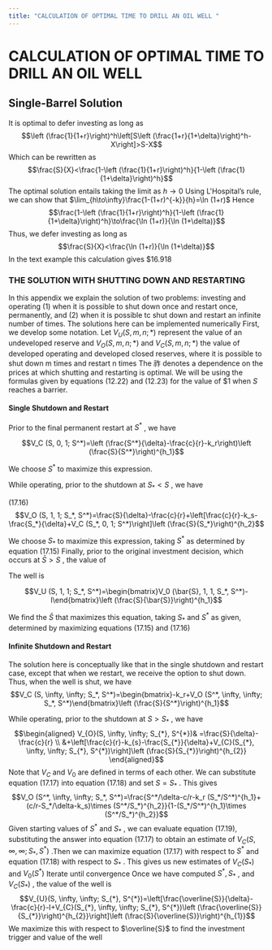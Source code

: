 ```yaml
---
title: "CALCULATION OF OPTIMAL TIME TO DRILL AN OIL WELL "
---
```


# CALCULATION OF OPTIMAL TIME TO DRILL AN OIL WELL
## Single-Barrel Solution

It is optimal to defer investing as long as
$$\left (\frac{1}{1+r}\right)^h\left[S\left (\frac{1+r}{1+\delta}\right)^h-X\right]>S-X$$
Which can be rewritten as
$$\frac{S}{X}<\frac{1-\left (\frac{1}{1+r}\right)^h}{1-\left (\frac{1}{1+\delta}\right)^h}$$
The optimal solution entails taking the limit as $h\to 0$ Using L'Hospital’s rule,  we can show that $\lim_{h\to\infty}\frac{1-(1+r)^{-k}}{h}=\ln (1+r)$ Hence
$$\frac{1-\left (\frac{1}{1+r}\right)^h}{1-\left (\frac{1}{1+\delta}\right)^h}\to\frac{\ln (1+r)}{\ln (1+\delta)}$$
Thus,  we defer investing as long as
$$\frac{S}{X}<\frac{\ln (1+r)}{\ln (1+\delta)}$$
In the text example this calculation gives $\$16.918$

### THE SOLUTION WITH SHUTTING DOWN AND RESTARTING

In this appendix we explain the solution of two problems: investing and operating (1) when it is possible to shut down once and restart once,  permanently,  and (2) when it is possible tc shut down and restart an infinite number of times. The solutions here can be implemented numerically First,  we develop some notation. Let $V_{U}(S,   m,   n;*)$ represent the value of an undeveloped reserve and $V_{O}(S,   m,   n;*)$ and $V_{C}(S,   m,   n;*)$ the value of developed operating and developed closed reserves,  where it is possible to shut down m times and restart n times The 祚 denotes a dependence on the prices at which shutting and restarting is optimal. We will be using the formulas given by equations (12.22) and (12.23) for the value of $\$1$ when $S$ reaches a barrier.

#### Single Shutdown and Restart

Prior to the final permanent restart at $S^{*}$ ,  we have

$$V_C (S,   0,   1; S^*)=\left (\frac{S^*}{\delta}-\frac{c}{r}-k_r\right)\left (\frac{S}{S^*}\right)^{h_1}$$

We choose $S^{*}$ to maximize this expression.

While operating,  prior to the shutdown at $S_{*}<S$ ,  we have

(17.16)
$$V_O (S,   1,   1; S_*,   S^*)=\frac{S}{\delta}-\frac{c}{r}+\left[\frac{c}{r}-k_s-\frac{S_*}{\delta}+V_C (S_*,   0,   1; S^*)\right]\left (\frac{S}{S_*}\right)^{h_2}$$

We choose $S_{*}$ to maximize this expression,  taking $S^{*}$ as determined by equation (17.15) Finally,  prior to the original investment decision,  which occurs at $\bar{S}>S$ ,  the value of

The well is

$$V_U (S,   1,   1; S_*,   S^*)=\begin{bmatrix}V_0 (\bar{S},   1,   1,   S_*,   S^*)-I\end{bmatrix}\left (\frac{S}{\bar{S}}\right)^{h_1}$$

We find the $\bar{S}$ that maximizes this equation,  taking $S_{*}$ and $S^{*}$ as given,  determined by maximizing equations (17.15) and (17.16)

#### Infinite Shutdown and Restart

The solution here is conceptually like that in the single shutdown and restart case,  except that when we restart,  we receive the option to shut down. Thus,  when the well is shut,  we have
$$V_C (S,   \infty,   \infty; S_*,   S^*)=\begin{bmatrix}-k_r+V_O (S^*,   \infty,   \infty; S_*,   S^*)\end{bmatrix}\left (\frac{S}{S^*}\right)^{h_1}$$

While operating,  prior to the shutdown at $S>S_{*}$ ,  we have
$$\begin{aligned}
V_{O}(S,   \infty,   \infty; S_{*},   S^{*})& =\frac{S}{\delta}-\frac{c}{r} \\
&+\left[\frac{c}{r}-k_{s}-\frac{S_{*}}{\delta}+V_{C}(S_{*},   \infty,   \infty; S_{*},   S^{*})\right]\left (\frac{S}{S_{*}}\right)^{h_{2}}
\end{aligned}$$
Note that $V_{C}$ and $V_{0}$ are defined in terms of each other. We can substitute equation (17.17) into equation (17.18) and set $S=S_{*}$ . This gives
$$V_O (S^*,   \infty,   \infty; S_*,   S^*)=\frac{S^*/\delta-c/r-k_r (S_*/S^*)^{h_1}+(c/r-S_*/\delta-k_s)\times (S^*/S_*)^{h_2}}{1-(S_*/S^*)^{h_1}\times (S^*/S_*)^{h_2}}$$
Given starting values of $S^{*}$ and $S_{*}$ ,   we can evaluate equation (17.19),   substituting the answer into equation (17.17) to obtain an estimate of $V_{C}(S,   \infty,   \infty; S_{*},   S^{*})$ .Then we can maximize equation (17.17) with respect to $S^{*}$ and equation (17.18) with respect to $S_{*}$ . This gives us new estimates of $V_{C}(S_{*})$ and $V_{0}(S^{*})$ Iterate until convergence
Once we have computed $S^{*},   S_{*}$ ,   and $V_{C}(S_{*})$ ,   the value of the well is
$$V_{U}(S,   \infty,   \infty; S_{*},   S^{*})=\left[\frac{\overline{S}}{\delta}-\frac{c}{r}-I+V_{C}(S_{*},   \infty,   \infty; S_{*},   S^{*})\left (\frac{\overline{S}}{S_{*}}\right)^{h_{2}}\right]\left (\frac{S}{\overline{S}}\right)^{h_{1}}$$
We maximize this with respect to $\overline{S}$ to find the investment trigger and value of the well
